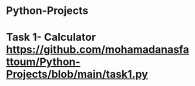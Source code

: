 # Python-Projects
# Task 1- Calculator https://github.com/mohamadanasfattoum/Python-Projects/blob/main/task1.py
